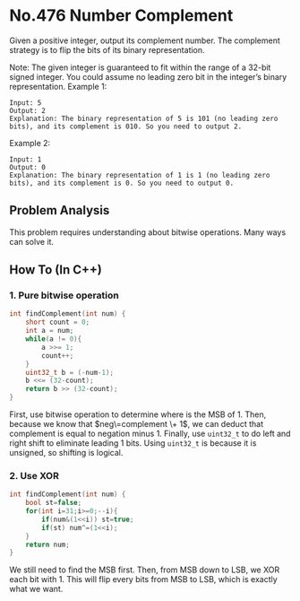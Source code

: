 No.476 Number Complement
=========
Given a positive integer, output its complement number. The complement strategy is to flip the bits of its binary representation.

Note:
The given integer is guaranteed to fit within the range of a 32-bit signed integer.
You could assume no leading zero bit in the integer’s binary representation.
Example 1:
```
Input: 5
Output: 2
Explanation: The binary representation of 5 is 101 (no leading zero bits), and its complement is 010. So you need to output 2.
```
Example 2:
```
Input: 1
Output: 0
Explanation: The binary representation of 1 is 1 (no leading zero bits), and its complement is 0. So you need to output 0.
```
## Problem Analysis  

This problem requires understanding about bitwise operations. Many ways can solve it.  

## How To (In C++)
### 1. Pure bitwise operation
```C++
int findComplement(int num) {
    short count = 0;
    int a = num;
    while(a != 0){
        a >>= 1;
        count++;
    }
    uint32_t b = (-num-1);
    b <<= (32-count);
    return b >> (32-count);
}
```
First, use bitwise operation to determine where is the MSB of 1. Then, because we know that $neg\=complement \+ 1$, we can deduct that complement is equal to negation minus 1. Finally, use `uint32_t` to do left and right shift to eliminate leading 1 bits. Using `uint32_t` is because it is unsigned, so shifting is logical.  
  
### 2. Use XOR
```C++
int findComplement(int num) {
    bool st=false;
    for(int i=31;i>=0;--i){
        if(num&(1<<i)) st=true;
        if(st) num^=(1<<i);
    }
    return num;
}
```
We still need to find the MSB first. Then, from MSB down to LSB, we XOR each bit with 1. This will flip every bits from MSB to LSB, which is exactly what we want.  





